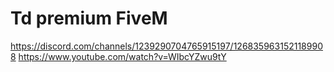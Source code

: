 # Td premium FiveM
https://discord.com/channels/1239290704765915197/1268359631521189908
https://www.youtube.com/watch?v=WIbcYZwu9tY
